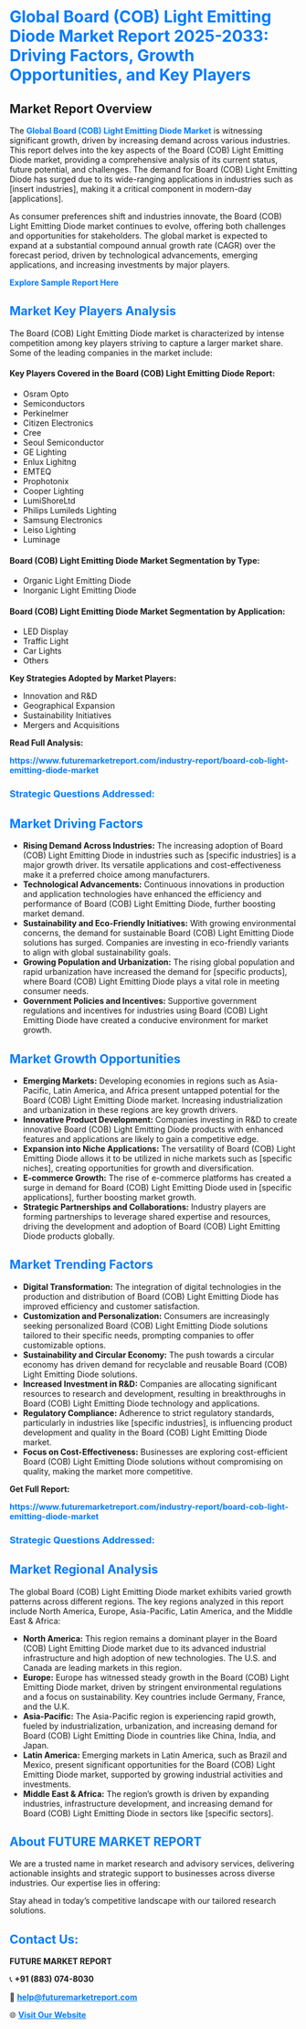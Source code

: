 <h1 style="color: #007BFF;">Global Board (COB) Light Emitting Diode Market Report 2025-2033: Driving Factors, Growth Opportunities, and Key Players</h1>

<section id="overview">
<h2>Market Report Overview</h2>
<p>The <a href="https://www.futuremarketreport.com/industry-report/board-cob-light-emitting-diode-market" style="color: #007BFF; text-decoration: none;"><strong>Global Board (COB) Light Emitting Diode Market</strong></a> is witnessing significant growth, driven by increasing demand across various industries. This report delves into the key aspects of the Board (COB) Light Emitting Diode market, providing a comprehensive analysis of its current status, future potential, and challenges. The demand for Board (COB) Light Emitting Diode has surged due to its wide-ranging applications in industries such as [insert industries], making it a critical component in modern-day [applications].</p>
<p>As consumer preferences shift and industries innovate, the Board (COB) Light Emitting Diode market continues to evolve, offering both challenges and opportunities for stakeholders. The global market is expected to expand at a substantial compound annual growth rate (CAGR) over the forecast period, driven by technological advancements, emerging applications, and increasing investments by major players.</p>
</section>

<section id="overview">
<p><a href="https://www.futuremarketreport.com/request-sample/reportId=108795" style="color: #007BFF; text-decoration: none;"><strong>Explore Sample Report Here</strong></a></p>
</section>

<section id="key-players">
<h2 style="color: #007BFF;">Market Key Players Analysis</h2>
<p>The Board (COB) Light Emitting Diode market is characterized by intense competition among key players striving to capture a larger market share. Some of the leading companies in the market include:</p>
<h4>Key Players Covered in the Board (COB) Light Emitting Diode Report:</h4>
<ul><li>Osram Opto</li><li>Semiconductors</li><li>Perkinelmer</li><li>Citizen Electronics</li><li>Cree</li><li>Seoul Semiconductor</li><li>GE Lighting</li><li>Enlux Lighitng</li><li>EMTEQ</li><li>Prophotonix</li><li>Cooper Lighting</li><li>LumiShoreLtd</li><li>Philips Lumileds Lighting</li><li>Samsung Electronics</li><li>Leiso Lighting</li><li>Luminage</li></ul>
<h4>Board (COB) Light Emitting Diode Market Segmentation by Type:</h4>
<ul><li>Organic Light Emitting Diode</li><li>Inorganic Light Emitting Diode</li></ul>

<h4>Board (COB) Light Emitting Diode Market Segmentation by Application:</h4>
<ul><li>LED Display</li><li>Traffic Light</li><li>Car Lights</li><li>Others</li></ul>
<p><strong>Key Strategies Adopted by Market Players:</strong></p>
<ul>
<li>Innovation and R&D</li>
<li>Geographical Expansion</li>
<li>Sustainability Initiatives</li>
<li>Mergers and Acquisitions</li>
</ul>
</section>

<section>
<p><strong>Read Full Analysis: </strong></p><a href="https://www.futuremarketreport.com/industry-report/board-cob-light-emitting-diode-market" style="color: #007BFF; text-decoration: none;"><strong>https://www.futuremarketreport.com/industry-report/board-cob-light-emitting-diode-market</strong></a>
<h3 style="color: #007BFF;">Strategic Questions Addressed:</h3>
</section>

<section id="driving-factors">
<h2 style="color: #007BFF;">Market Driving Factors</h2>
<ul>
<li><strong>Rising Demand Across Industries:</strong> The increasing adoption of Board (COB) Light Emitting Diode in industries such as [specific industries] is a major growth driver. Its versatile applications and cost-effectiveness make it a preferred choice among manufacturers.</li>
<li><strong>Technological Advancements:</strong> Continuous innovations in production and application technologies have enhanced the efficiency and performance of Board (COB) Light Emitting Diode, further boosting market demand.</li>
<li><strong>Sustainability and Eco-Friendly Initiatives:</strong> With growing environmental concerns, the demand for sustainable Board (COB) Light Emitting Diode solutions has surged. Companies are investing in eco-friendly variants to align with global sustainability goals.</li>
<li><strong>Growing Population and Urbanization:</strong> The rising global population and rapid urbanization have increased the demand for [specific products], where Board (COB) Light Emitting Diode plays a vital role in meeting consumer needs.</li>
<li><strong>Government Policies and Incentives:</strong> Supportive government regulations and incentives for industries using Board (COB) Light Emitting Diode have created a conducive environment for market growth.</li>
</ul>
</section>

<section id="growth-opportunities">
<h2 style="color: #007BFF;">Market Growth Opportunities</h2>
<ul>
<li><strong>Emerging Markets:</strong> Developing economies in regions such as Asia-Pacific, Latin America, and Africa present untapped potential for the Board (COB) Light Emitting Diode market. Increasing industrialization and urbanization in these regions are key growth drivers.</li>
<li><strong>Innovative Product Development:</strong> Companies investing in R&D to create innovative Board (COB) Light Emitting Diode products with enhanced features and applications are likely to gain a competitive edge.</li>
<li><strong>Expansion into Niche Applications:</strong> The versatility of Board (COB) Light Emitting Diode allows it to be utilized in niche markets such as [specific niches], creating opportunities for growth and diversification.</li>
<li><strong>E-commerce Growth:</strong> The rise of e-commerce platforms has created a surge in demand for Board (COB) Light Emitting Diode used in [specific applications], further boosting market growth.</li>
<li><strong>Strategic Partnerships and Collaborations:</strong> Industry players are forming partnerships to leverage shared expertise and resources, driving the development and adoption of Board (COB) Light Emitting Diode products globally.</li>
</ul>
</section>

<section id="trending-factors">
<h2 style="color: #007BFF;">Market Trending Factors</h2>
<ul>
<li><strong>Digital Transformation:</strong> The integration of digital technologies in the production and distribution of Board (COB) Light Emitting Diode has improved efficiency and customer satisfaction.</li>
<li><strong>Customization and Personalization:</strong> Consumers are increasingly seeking personalized Board (COB) Light Emitting Diode solutions tailored to their specific needs, prompting companies to offer customizable options.</li>
<li><strong>Sustainability and Circular Economy:</strong> The push towards a circular economy has driven demand for recyclable and reusable Board (COB) Light Emitting Diode solutions.</li>
<li><strong>Increased Investment in R&D:</strong> Companies are allocating significant resources to research and development, resulting in breakthroughs in Board (COB) Light Emitting Diode technology and applications.</li>
<li><strong>Regulatory Compliance:</strong> Adherence to strict regulatory standards, particularly in industries like [specific industries], is influencing product development and quality in the Board (COB) Light Emitting Diode market.</li>
<li><strong>Focus on Cost-Effectiveness:</strong> Businesses are exploring cost-efficient Board (COB) Light Emitting Diode solutions without compromising on quality, making the market more competitive.</li>
</ul>
</section>

<section>
<p><strong>Get Full Report: </strong></p><a href="https://www.futuremarketreport.com/industry-report/board-cob-light-emitting-diode-market" style="color: #007BFF; text-decoration: none;"><strong>https://www.futuremarketreport.com/industry-report/board-cob-light-emitting-diode-market</strong></a>
<h3 style="color: #007BFF;">Strategic Questions Addressed:</h3>
</section>


<section id="regional-analysis">
<h2 style="color: #007BFF;">Market Regional Analysis</h2>
<p>The global Board (COB) Light Emitting Diode market exhibits varied growth patterns across different regions. The key regions analyzed in this report include North America, Europe, Asia-Pacific, Latin America, and the Middle East & Africa:</p>
<ul>
<li><strong>North America:</strong> This region remains a dominant player in the Board (COB) Light Emitting Diode market due to its advanced industrial infrastructure and high adoption of new technologies. The U.S. and Canada are leading markets in this region.</li>
<li><strong>Europe:</strong> Europe has witnessed steady growth in the Board (COB) Light Emitting Diode market, driven by stringent environmental regulations and a focus on sustainability. Key countries include Germany, France, and the U.K.</li>
<li><strong>Asia-Pacific:</strong> The Asia-Pacific region is experiencing rapid growth, fueled by industrialization, urbanization, and increasing demand for Board (COB) Light Emitting Diode in countries like China, India, and Japan.</li>
<li><strong>Latin America:</strong> Emerging markets in Latin America, such as Brazil and Mexico, present significant opportunities for the Board (COB) Light Emitting Diode market, supported by growing industrial activities and investments.</li>
<li><strong>Middle East & Africa:</strong> The region’s growth is driven by expanding industries, infrastructure development, and increasing demand for Board (COB) Light Emitting Diode in sectors like [specific sectors].</li>
</ul>
</section>

<footer>
<h2 style="color: #007BFF;">About FUTURE MARKET REPORT</h2>
<p>We are a trusted name in market research and advisory services, delivering actionable insights and strategic support to businesses across diverse industries. Our expertise lies in offering:</p>

<p>Stay ahead in today’s competitive landscape with our tailored research solutions.</p>

<h2 style="color: #007BFF;">Contact Us:</h2>
<p><strong>FUTURE MARKET REPORT</strong></p>
<p>📞 <strong>+91 (883) 074-8030</strong></p>
<p>📧 <strong><a href="mailto:help@futuremarketreport.com" style="color: #007BFF;">help@futuremarketreport.com</a></strong></p>
<p>🌐 <strong><a href="https://www.futuremarketreport.com/" style="color: #007BFF;">Visit Our Website</a></strong></p>
</footer>